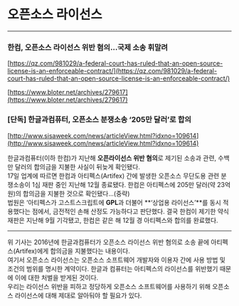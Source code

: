 # 오픈소스 라이선스

---

### 한컴, 오픈소스 라이선스 위반 혐의…국제 소송 휘말려

[https://qz.com/981029/a-federal-court-has-ruled-that-an-open-source-license-is-an-enforceable-contract/](https://qz.com/981029/a-federal-court-has-ruled-that-an-open-source-license-is-an-enforceable-contract/)

[https://www.bloter.net/archives/279617](https://www.bloter.net/archives/279617)

### \[단독\] 한글과컴퓨터, 오픈소스 분쟁소송 ‘205만 달러’로 합의

[http://www.sisaweek.com/news/articleView.html?idxno=109614](http://www.sisaweek.com/news/articleView.html?idxno=109614)

한글과컴퓨터\(이하 한컴\)가 지난해 **오픈라이선스 위반 혐의**로 제기된 소송과 관련, 수백만 달러의 합의금을 지불한 사실이 뒤늦게 확인됐다.  
17일 업계에 따르면 한컴과 아티펙스\(Artifex\) 간에 발생한 오픈소스 무단도용 관련 분쟁소송이 1심 재판 중인 지난해 12월 종료됐다. 한컴은 아티펙스에 205만 달러\(약 23억원\)의 합의금을 지불한 것으로 확인됐다...\(중략\)  
법원은 ‘아티펙스가 고스트스크립트에 **GPL**과 더불어 **‘상업용 라이선스’**를 동시 적용했다는 점에서, 금전적인 손해 산정도 가능하다고 판단했다. 결국 한컴이 제기한 약식재판은 지난해 9월 기각됐고, 한컴은 같은 해 12월 경 아티펙스와 합의를 완료했다.

---

위 기사는 2016년에 한글과컴퓨터가 오픈소스 라이선스 위반 혐의로 소송 끝에 아티펙스\(Artifex\)에게 합의금을 지불했다는 내용이다.  
여기서 오픈소스 라이선스는 오픈소스 소프트웨어 개발자와 이용자 간에 사용 방법 및 조건의 범위를 명시한 계약이다. 한글과 컴퓨터는 아티펙스의 라이선스를 위반했기 때문에 이에 대한 처벌을 받게된 것이다.   
우리는 라이선스 위반을 피하고 정당하게 오픈소스 소프트웨어를 사용하기 위해 오픈소스 라이선스에 대해 제대로 알아둬야 할 필요가 있다.

